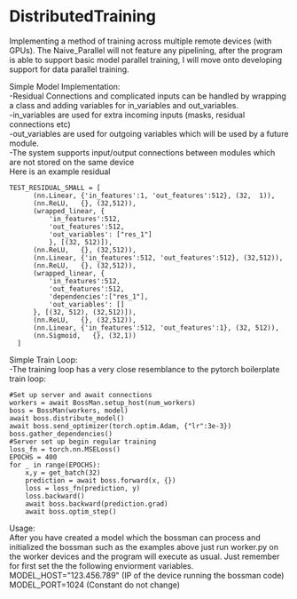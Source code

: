 # DistributedTraining
Implementing a method of training across multiple remote devices (with GPUs). The Naive_Parallel will not feature any pipelining, after the program is able to support basic model parallel training, I will move onto developing support for data parallel training.


Simple Model Implementation:\
  -Residual Connections and complicated inputs can be handled by wrapping a class and adding variables for in_variables and out_variables.\
  -in_variables are used for extra incoming inputs (masks, residual connections etc)\
  -out_variables are used for outgoing variables which will be used by a future module.\
  -The system supports input/output connections between modules which are not stored on the same device\
Here is an example residual

    TEST_RESIDUAL_SMALL = [
          (nn.Linear, {'in_features':1, 'out_features':512}, (32,  1)),
          (nn.ReLU,   {}, (32,512)),
          (wrapped_linear, {
              'in_features':512,
              'out_features':512,
              'out_variables': ["res_1"]
              }, [(32, 512)]),
          (nn.ReLU,   {}, (32,512)),
          (nn.Linear, {'in_features':512, 'out_features':512}, (32,512)),
          (nn.ReLU,   {}, (32,512)),
          (wrapped_linear, {
              'in_features':512,
              'out_features':512,
              'dependencies':["res_1"],
              'out_variables': []
          }, [(32, 512), (32,512)]),
          (nn.ReLU,   {}, (32,512)),
          (nn.Linear, {'in_features':512, 'out_features':1}, (32, 512)),
          (nn.Sigmoid,   {}, (32,1))
      ]

  Simple Train Loop:\
    -The training loop has a very close resemblance to the pytorch boilerplate train loop:

    #Set up server and await connections
    workers = await BossMan.setup_host(num_workers)
    boss = BossMan(workers, model)
    await boss.distribute_model()
    await boss.send_optimizer(torch.optim.Adam, {"lr":3e-3})
    boss.gather_dependencies()
    #Server set up begin regular training
    loss_fn = torch.nn.MSELoss()
    EPOCHS = 400
    for _ in range(EPOCHS):
        x,y = get_batch(32)
        prediction = await boss.forward(x, {})
        loss = loss_fn(prediction, y)
        loss.backward()
        await boss.backward(prediction.grad)
        await boss.optim_step()

  Usage:\
    After you have created a model which the bossman can process and initialized the bossman such as the examples above
    just run worker.py on the worker devices and the program will execute as usual. Just remember for first set the the following enviorment variables.\
    MODEL_HOST="123.456.789" (IP of the device running  the bossman code)\
    MODEL_PORT=1024 (Constant do not change)
    
    

   
